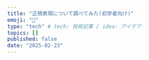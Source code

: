```yaml
---
title: "正規表現について調べてみた(初学者向け)"
emoji: "👻"
type: "tech" # tech: 技術記事 / idea: アイデア
topics: []
published: false
date: "2025-02-23"
---
```



